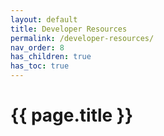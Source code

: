 ```yaml
---
layout: default
title: Developer Resources
permalink: /developer-resources/
nav_order: 8
has_children: true
has_toc: true
---
```


# {{ page.title }}
